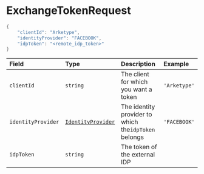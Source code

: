 # ExchangeTokenRequest

```java
{
    "clientId": "Arketype",
    "identityProvider": "FACEBOOK",
    "idpToken": "<remote_idp_token>"
}
```

| Field | Type | **Description** | Example |
| :--- | :--- | :--- | :--- |
| `clientId` | `string` | The client for which you want a token | `'Arketype'` |
| `identityProvider` | [`IdentityProvider`](identityprovider.md) | The identity provider to which the`idpToken` belongs | `'FACEBOOK'` |
| `idpToken` | `string` | The token of the external IDP |  |

